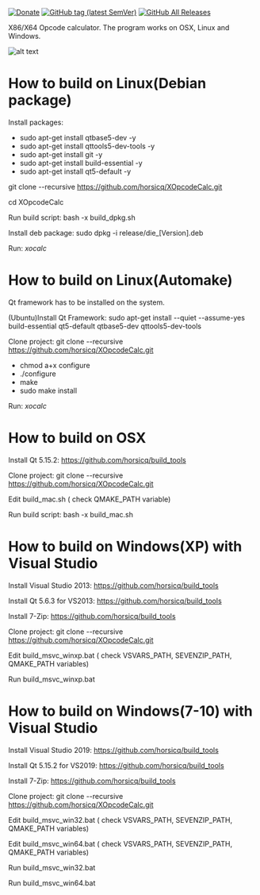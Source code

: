 [![Donate](https://img.shields.io/badge/Donate-PayPal-green.svg)](https://www.paypal.com/cgi-bin/webscr?cmd=_s-xclick&hosted_button_id=NF3FBD3KHMXDN)
[![GitHub tag (latest SemVer)](https://img.shields.io/github/tag/horsicq/XOpcodeCalc.svg)](https://github.com/horsicq/XOpcodeCalc/releases)
[![GitHub All Releases](https://img.shields.io/github/downloads/horsicq/XOpcodeCalc/total.svg)](https://github.com/horsicq/XOpcodeCalc/releases)

X86/X64 Opcode calculator. The program works on OSX, Linux and Windows.

![alt text](https://github.com/horsicq/XOpcodeCalc/blob/master/docs/1.png "1")

How to build on Linux(Debian package)
=======

Install packages:

- sudo apt-get install qtbase5-dev -y
- sudo apt-get install qttools5-dev-tools -y
- sudo apt-get install git -y
- sudo apt-get install build-essential -y
- sudo apt-get install qt5-default -y

git clone --recursive https://github.com/horsicq/XOpcodeCalc.git

cd XOpcodeCalc

Run build script: bash -x build_dpkg.sh

Install deb package: sudo dpkg -i release/die_[Version].deb

Run: *xocalc*

How to build on Linux(Automake)
=======

Qt framework has to be installed on the system.

(Ubuntu)Install Qt Framework: sudo apt-get install --quiet --assume-yes build-essential qt5-default qtbase5-dev qttools5-dev-tools

Clone project: git clone --recursive https://github.com/horsicq/XOpcodeCalc.git

- chmod a+x configure
- ./configure
- make
- sudo make install

Run: *xocalc*

How to build on OSX
=======

Install Qt 5.15.2: https://github.com/horsicq/build_tools

Clone project: git clone --recursive https://github.com/horsicq/XOpcodeCalc.git

Edit build_mac.sh ( check QMAKE_PATH variable)

Run build script: bash -x build_mac.sh

How to build on Windows(XP) with Visual Studio
=======

Install Visual Studio 2013: https://github.com/horsicq/build_tools

Install Qt 5.6.3 for VS2013: https://github.com/horsicq/build_tools

Install 7-Zip: https://github.com/horsicq/build_tools

Clone project: git clone --recursive https://github.com/horsicq/XOpcodeCalc.git

Edit build_msvc_winxp.bat ( check VSVARS_PATH, SEVENZIP_PATH, QMAKE_PATH variables)

Run build_msvc_winxp.bat

How to build on Windows(7-10) with Visual Studio
=======

Install Visual Studio 2019: https://github.com/horsicq/build_tools

Install Qt 5.15.2 for VS2019: https://github.com/horsicq/build_tools

Install 7-Zip: https://github.com/horsicq/build_tools

Clone project: git clone --recursive https://github.com/horsicq/XOpcodeCalc.git

Edit build_msvc_win32.bat ( check VSVARS_PATH, SEVENZIP_PATH, QMAKE_PATH variables)

Edit build_msvc_win64.bat ( check VSVARS_PATH, SEVENZIP_PATH, QMAKE_PATH variables)

Run build_msvc_win32.bat

Run build_msvc_win64.bat

